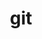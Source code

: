 ---
title: "git"
layout: cache
categories: [package, develop-2023-10-01]
meta: {"versions": ["2.41.0"], "compilers": ["apple-clang@=14.0.0", "cce@=15.0.1", "gcc@=11.1.0", "gcc@=11.3.0", "gcc@=7.3.1", "gcc@=7.5.0", "oneapi@=2023.2.0"], "oss": ["amzn2", "rhel8", "ubuntu18.04", "ubuntu20.04", "ubuntu22.04", "ventura"], "platforms": ["darwin", "linux"], "targets": ["aarch64", "neoverse_n1", "ppc64le", "x86_64", "x86_64_v3", "zen4"], "stacks": ["aws-isc", "aws-isc-aarch64", "data-vis-sdk", "e4s", "e4s-cray-rhel", "e4s-oneapi", "e4s-power", "ml-darwin-aarch64-mps", "ml-linux-x86_64-cpu", "ml-linux-x86_64-cuda", "ml-linux-x86_64-rocm", "radiuss", "root"], "num_specs": 13, "num_specs_by_stack": {"root": 13, "ml-darwin-aarch64-mps": 1, "aws-isc-aarch64": 2, "aws-isc": 1, "e4s-cray-rhel": 1, "e4s": 2, "radiuss": 1, "e4s-power": 2, "e4s-oneapi": 1, "data-vis-sdk": 1, "ml-linux-x86_64-rocm": 1, "ml-linux-x86_64-cuda": 1, "ml-linux-x86_64-cpu": 1}}
spec_details: [{"hash": "d2wp7guqiconhva4agjkdnwzdu3lxufu", "compiler": "apple-clang@=14.0.0", "versions": ["2.41.0"], "os": "ventura", "platform": "darwin", "target": "aarch64", "variants": ["build_system=autotools", "+man", "+nls", "+perl", "+subtree", "~svn", "~tcltk"], "stacks": ["root", "ml-darwin-aarch64-mps"], "size": "-", "tarball": "https://binaries.spack.io/develop-2023-10-01/build_cache/darwin-ventura-aarch64/apple-clang-14.0.0/git-2.41.0/darwin-ventura-aarch64-apple-clang-14.0.0-git-2.41.0-d2wp7guqiconhva4agjkdnwzdu3lxufu.spack"}, {"hash": "j74m2pmutdqxotkjn5sxl3b6nybax45g", "compiler": "gcc@=7.3.1", "versions": ["2.41.0"], "os": "amzn2", "platform": "linux", "target": "aarch64", "variants": ["build_system=autotools", "+man", "+nls", "+perl", "+subtree", "~svn", "~tcltk"], "stacks": ["root", "aws-isc-aarch64"], "size": "-", "tarball": "https://binaries.spack.io/develop-2023-10-01/build_cache/linux-amzn2-aarch64/gcc-7.3.1/git-2.41.0/linux-amzn2-aarch64-gcc-7.3.1-git-2.41.0-j74m2pmutdqxotkjn5sxl3b6nybax45g.spack"}, {"hash": "j4nr3kxxdy4xqzvgwisb6vfyswjfxx53", "compiler": "gcc@=7.3.1", "versions": ["2.41.0"], "os": "amzn2", "platform": "linux", "target": "neoverse_n1", "variants": ["build_system=autotools", "+man", "+nls", "+perl", "+subtree", "~svn", "~tcltk"], "stacks": ["root", "aws-isc-aarch64"], "size": "-", "tarball": "https://binaries.spack.io/develop-2023-10-01/build_cache/linux-amzn2-neoverse_n1/gcc-7.3.1/git-2.41.0/linux-amzn2-neoverse_n1-gcc-7.3.1-git-2.41.0-j4nr3kxxdy4xqzvgwisb6vfyswjfxx53.spack"}, {"hash": "q33ywgjvu5wegfnraej4mvngvakqiopj", "compiler": "gcc@=7.3.1", "versions": ["2.41.0"], "os": "amzn2", "platform": "linux", "target": "x86_64_v3", "variants": ["build_system=autotools", "+man", "+nls", "+perl", "+subtree", "~svn", "~tcltk"], "stacks": ["aws-isc", "root"], "size": "-", "tarball": "https://binaries.spack.io/develop-2023-10-01/build_cache/linux-amzn2-x86_64_v3/gcc-7.3.1/git-2.41.0/linux-amzn2-x86_64_v3-gcc-7.3.1-git-2.41.0-q33ywgjvu5wegfnraej4mvngvakqiopj.spack"}, {"hash": "yvtibxiql53ihxbyzhpi7ya7uf4ala4p", "compiler": "cce@=15.0.1", "versions": ["2.41.0"], "os": "rhel8", "platform": "linux", "target": "zen4", "variants": ["build_system=autotools", "+man", "+nls", "+perl", "+subtree", "~svn", "~tcltk"], "stacks": ["root", "e4s-cray-rhel"], "size": "-", "tarball": "https://binaries.spack.io/develop-2023-10-01/build_cache/linux-rhel8-zen4/cce-15.0.1/git-2.41.0/linux-rhel8-zen4-cce-15.0.1-git-2.41.0-yvtibxiql53ihxbyzhpi7ya7uf4ala4p.spack"}, {"hash": "kp72ozktr6zv2yfpdyxdhf2xb3gk6bb6", "compiler": "gcc@=11.1.0", "versions": ["2.41.0"], "os": "ubuntu20.04", "platform": "linux", "target": "x86_64_v3", "variants": ["build_system=autotools", "+man", "+nls", "+perl", "+subtree", "~svn", "~tcltk"], "stacks": ["root", "e4s"], "size": "-", "tarball": "https://binaries.spack.io/develop-2023-10-01/build_cache/linux-ubuntu20.04-x86_64_v3/gcc-11.1.0/git-2.41.0/linux-ubuntu20.04-x86_64_v3-gcc-11.1.0-git-2.41.0-kp72ozktr6zv2yfpdyxdhf2xb3gk6bb6.spack"}, {"hash": "s3fmbrmuw3rspat34wah72aiy6ctlrss", "compiler": "gcc@=7.5.0", "versions": ["2.41.0"], "os": "ubuntu18.04", "platform": "linux", "target": "x86_64_v3", "variants": ["build_system=autotools", "+man", "+nls", "+perl", "+subtree", "~svn", "~tcltk"], "stacks": ["radiuss", "root"], "size": "-", "tarball": "https://binaries.spack.io/develop-2023-10-01/build_cache/linux-ubuntu18.04-x86_64_v3/gcc-7.5.0/git-2.41.0/linux-ubuntu18.04-x86_64_v3-gcc-7.5.0-git-2.41.0-s3fmbrmuw3rspat34wah72aiy6ctlrss.spack"}, {"hash": "kfolxytq3jddt7gwdqxj3djybxqi5bul", "compiler": "gcc@=11.1.0", "versions": ["2.41.0"], "os": "ubuntu20.04", "platform": "linux", "target": "ppc64le", "variants": ["build_system=autotools", "+man", "+nls", "+perl", "+subtree", "~svn", "~tcltk"], "stacks": ["e4s-power", "root"], "size": "-", "tarball": "https://binaries.spack.io/develop-2023-10-01/build_cache/linux-ubuntu20.04-ppc64le/gcc-11.1.0/git-2.41.0/linux-ubuntu20.04-ppc64le-gcc-11.1.0-git-2.41.0-kfolxytq3jddt7gwdqxj3djybxqi5bul.spack"}, {"hash": "q2zeqhkvvrwnb2it6dk3xsf7ybozikrg", "compiler": "gcc@=11.1.0", "versions": ["2.41.0"], "os": "ubuntu20.04", "platform": "linux", "target": "ppc64le", "variants": ["build_system=autotools", "+man", "+nls", "+perl", "+subtree", "~svn", "~tcltk"], "stacks": ["e4s-power", "root"], "size": "-", "tarball": "https://binaries.spack.io/develop-2023-10-01/build_cache/linux-ubuntu20.04-ppc64le/gcc-11.1.0/git-2.41.0/linux-ubuntu20.04-ppc64le-gcc-11.1.0-git-2.41.0-q2zeqhkvvrwnb2it6dk3xsf7ybozikrg.spack"}, {"hash": "3jj2doz7tvls5jpzsafrtiawg7mpnwad", "compiler": "oneapi@=2023.2.0", "versions": ["2.41.0"], "os": "ubuntu20.04", "platform": "linux", "target": "x86_64", "variants": ["build_system=autotools", "+man", "+nls", "+perl", "+subtree", "~svn", "~tcltk"], "stacks": ["root", "e4s-oneapi"], "size": "-", "tarball": "https://binaries.spack.io/develop-2023-10-01/build_cache/linux-ubuntu20.04-x86_64/oneapi-2023.2.0/git-2.41.0/linux-ubuntu20.04-x86_64-oneapi-2023.2.0-git-2.41.0-3jj2doz7tvls5jpzsafrtiawg7mpnwad.spack"}, {"hash": "tkqlrsgryiguucbfyqkazg3u2vrqtmen", "compiler": "gcc@=11.1.0", "versions": ["2.41.0"], "os": "ubuntu20.04", "platform": "linux", "target": "x86_64_v3", "variants": ["build_system=autotools", "+man", "+nls", "+perl", "+subtree", "~svn", "~tcltk"], "stacks": ["data-vis-sdk", "root"], "size": "-", "tarball": "https://binaries.spack.io/develop-2023-10-01/build_cache/linux-ubuntu20.04-x86_64_v3/gcc-11.1.0/git-2.41.0/linux-ubuntu20.04-x86_64_v3-gcc-11.1.0-git-2.41.0-tkqlrsgryiguucbfyqkazg3u2vrqtmen.spack"}, {"hash": "wvt7frnl7fn5kfyeb5bidmytnl3llm7r", "compiler": "gcc@=11.1.0", "versions": ["2.41.0"], "os": "ubuntu20.04", "platform": "linux", "target": "x86_64_v3", "variants": ["build_system=autotools", "+man", "+nls", "+perl", "+subtree", "~svn", "~tcltk"], "stacks": ["root", "e4s"], "size": "-", "tarball": "https://binaries.spack.io/develop-2023-10-01/build_cache/linux-ubuntu20.04-x86_64_v3/gcc-11.1.0/git-2.41.0/linux-ubuntu20.04-x86_64_v3-gcc-11.1.0-git-2.41.0-wvt7frnl7fn5kfyeb5bidmytnl3llm7r.spack"}, {"hash": "3eyhfaep7mvrrkg2nk3l2gug2owrxeis", "compiler": "gcc@=11.3.0", "versions": ["2.41.0"], "os": "ubuntu22.04", "platform": "linux", "target": "x86_64_v3", "variants": ["build_system=autotools", "+man", "+nls", "+perl", "+subtree", "~svn", "~tcltk"], "stacks": ["ml-linux-x86_64-rocm", "root", "ml-linux-x86_64-cuda", "ml-linux-x86_64-cpu"], "size": "-", "tarball": "https://binaries.spack.io/develop-2023-10-01/build_cache/linux-ubuntu22.04-x86_64_v3/gcc-11.3.0/git-2.41.0/linux-ubuntu22.04-x86_64_v3-gcc-11.3.0-git-2.41.0-3eyhfaep7mvrrkg2nk3l2gug2owrxeis.spack"}]
---